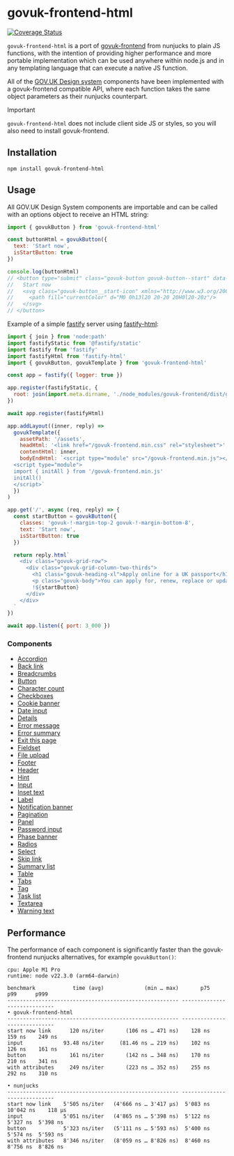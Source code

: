 # govuk-frontend-html

[![Coverage Status](https://coveralls.io/repos/github/gunjam/govuk-frontend-html/badge.svg?branch=main)](https://coveralls.io/github/gunjam/govuk-frontend-html?branch=main)

`govuk-frontend-html` is a port of [govuk-frontend](https://github.com/alphagov/govuk-frontend) from nunjucks to plain JS functions, with the intention of providing higher performance and more portable implementation which can be used anywhere within node.js and in any templating language that can execute a native JS function.

All of the [GOV.UK Design system](https://design-system.service.gov.uk/) components have been implemented with a govuk-frontend compatible API, where each function takes the same object parameters as their nunjucks counterpart.

> [!IMPORTANT]
> `govuk-frontend-html` does not include client side JS or styles, so you will also need to install govuk-frontend.

## Installation

```
npm install govuk-frontend-html
```

## Usage

All GOV.UK Design System components are importable and can be called with an options object to receive an HTML string:

```javascript
import { govukButton } from 'govuk-frontend-html'

const buttonHtml = govukButton({
  text: 'Start now',
  isStartButton: true
})

console.log(buttonHtml)
// <button type="submit" class="govuk-button govuk-button--start" data-module="govuk-button">
//   Start now
//   <svg class="govuk-button__start-icon" xmlns="http://www.w3.org/2000/svg" width="17.5" height="19" viewBox="0 0 33 40" aria-hidden="true" focusable="false">
//     <path fill="currentColor" d="M0 0h13l20 20-20 20H0l20-20z"/>
//   </svg>
// </button>
```

Example of a simple [fastify](https://fastify.dev/) server using [fastify-html](https://github.com/mcollina/fastify-html):

```javascript
import { join } from 'node:path'
import fastifyStatic from '@fastify/static'
import fastify from 'fastify'
import fastifyHtml from 'fastify-html'
import { govukButton, govukTemplate } from 'govuk-frontend-html'

const app = fastify({ logger: true })

app.register(fastifyStatic, {
  root: join(import.meta.dirname, './node_modules/govuk-frontend/dist/govuk/')
})

await app.register(fastifyHtml)

app.addLayout((inner, reply) =>
  govukTemplate({
    assetPath: '/assets',
    headHtml: '<link href="/govuk-frontend.min.css" rel="stylesheet">',
    contentHtml: inner,
    bodyEndHtml: `<script type="module" src="/govuk-frontend.min.js"></script>
  <script type="module">
  import { initAll } from '/govuk-frontend.min.js'
  initAll()
  </script>`
  })
)

app.get('/', async (req, reply) => {
  const startButton = govukButton({
    classes: 'govuk-!-margin-top-2 govuk-!-margin-bottom-8',
    text: 'Start now',
    isStartButton: true
  })

  return reply.html`
    <div class="govuk-grid-row">
      <div class="govuk-grid-column-two-thirds">
        <h1 class="govuk-heading-xl">Apply online for a UK passport</h1>
        <p class="govuk-body">You can apply for, renew, replace or update your passport and pay for it online.</p>
        !${startButton}
      </div>
    </div>
  `
})

await app.listen({ port: 3_000 })
```

### Components

* [Accordion](./components/accordion/README.md)
* [Back link](./components/back-link/README.md)
* [Breadcrumbs](./components/breadcrumbs/README.md)
* [Button](./components/button/README.md)
* [Character count](./components/character-count/README.md)
* [Checkboxes](./components/checkboxes/README.md)
* [Cookie banner](./components/cookie-banner/README.md)
* [Date input](./components/date-input/README.md)
* [Details](./components/details/README.md)
* [Error message](./components/error-message/README.md)
* [Error summary](./components/error-summary/README.md)
* [Exit this page](./components/exit-this-page/README.md)
* [Fieldset](./components/fieldset/README.md)
* [File upload](./components/file-upload/README.md)
* [Footer](./components/footer/README.md)
* [Header](./components/header/README.md)
* [Hint](./components/hint/README.md)
* [Input](./components/input/README.md)
* [Inset text](./components/inset-text/README.md)
* [Label](./components/label/README.md)
* [Notification banner](./components/notification-banner/README.md)
* [Pagination](./components/pagination/README.md)
* [Panel](./components/panel/README.md)
* [Password input](./components/password-input/README.md)
* [Phase banner](./components/phase-banner/README.md)
* [Radios](./components/radios/README.md)
* [Select](./components/select/README.md)
* [Skip link](./components/skip-link/README.md)
* [Summary list](./components/summary-list/README.md)
* [Table](./components/table/README.md)
* [Tabs](./components/tabs/README.md)
* [Tag](./components/tag/README.md)
* [Task list](./components/task-list/README.md)
* [Textarea](./components/textarea/README.md)
* [Warning text](./components/warning-text/README.md)

## Performance

The performance of each component is significantly faster than the govuk-frontend nunjucks alternatives, for example `govukButton()`:

```
cpu: Apple M1 Pro
runtime: node v22.3.0 (arm64-darwin)

benchmark            time (avg)             (min … max)       p75       p99      p999
------------------------------------------------------- -----------------------------
• govuk-frontend-html
------------------------------------------------------- -----------------------------
start now link      120 ns/iter       (106 ns … 471 ns)    128 ns    159 ns    249 ns
input             93.48 ns/iter     (81.46 ns … 219 ns)    102 ns    126 ns    161 ns
button              161 ns/iter       (142 ns … 348 ns)    170 ns    210 ns    341 ns
with attributes     249 ns/iter       (223 ns … 352 ns)    255 ns    292 ns    310 ns

• nunjucks
------------------------------------------------------- -----------------------------
start now link    5'505 ns/iter   (4'666 ns … 3'417 µs)  5'083 ns 10'042 ns    118 µs
input             5'051 ns/iter   (4'865 ns … 5'398 ns)  5'122 ns  5'327 ns  5'398 ns
button            5'323 ns/iter   (5'111 ns … 5'593 ns)  5'400 ns  5'574 ns  5'593 ns
with attributes   8'346 ns/iter   (8'059 ns … 8'826 ns)  8'460 ns  8'756 ns  8'826 ns
```
